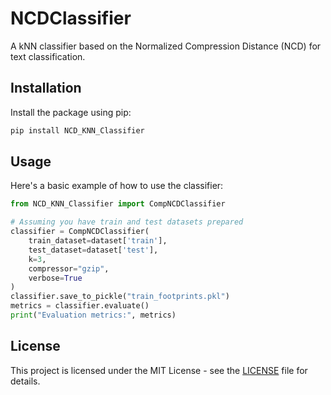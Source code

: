 # NCDClassifier

A kNN classifier based on the Normalized Compression Distance (NCD) for text classification.

## Installation

Install the package using pip:

```bash
pip install NCD_KNN_Classifier
```

## Usage

Here's a basic example of how to use the classifier:

```python
from NCD_KNN_Classifier import CompNCDClassifier

# Assuming you have train and test datasets prepared
classifier = CompNCDClassifier(
    train_dataset=dataset['train'],
    test_dataset=dataset['test'],
    k=3,
    compressor="gzip",
    verbose=True
)
classifier.save_to_pickle("train_footprints.pkl")
metrics = classifier.evaluate()
print("Evaluation metrics:", metrics)
```

## License

This project is licensed under the MIT License - see the [LICENSE](LICENSE) file for details.
